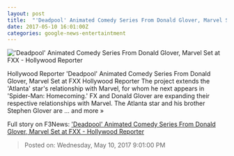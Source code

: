 ```yaml
---
layout: post
title:  "'Deadpool' Animated Comedy Series From Donald Glover, Marvel Set at FXX - Hollywood Reporter"
date: 2017-05-10 16:01:00Z
categories: google-news-entertaintment
---
```


!['Deadpool' Animated Comedy Series From Donald Glover, Marvel Set at FXX - Hollywood Reporter](http://cdn5.thr.com/sites/default/files/2017/05/glover_deadpool.jpg)

Hollywood Reporter 'Deadpool' Animated Comedy Series From Donald Glover, Marvel Set at FXX Hollywood Reporter The project extends the 'Atlanta' star's relationship with Marvel, for whom he next appears in 'Spider-Man: Homecoming.' FX and Donald Glover are expanding their respective relationships with Marvel. The Atlanta star and his brother Stephen Glover are ... and more »


Full story on F3News: ['Deadpool' Animated Comedy Series From Donald Glover, Marvel Set at FXX - Hollywood Reporter](http://www.f3nws.com/n/BeArjH)

> Posted on: Wednesday, May 10, 2017 9:01:00 PM
